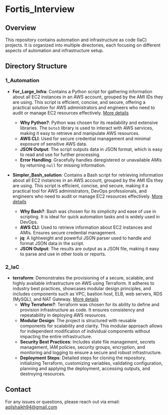 # Fortis_Interview

## Overview
This repository contains  automation and infrastructure as code (IaC) projects. It is organized into multiple directories, each focusing on different aspects of automation and infrastructure setup.

## Directory Structure

### 1_Automation
- **For_Large_Infra**: Contains a Python script for gathering information about all EC2 instances in an AWS account, grouped by the AMI IDs they are using. This script is efficient, concise, and secure, offering a practical solution for AWS administrators and engineers who need to audit or manage EC2 resources effectively. [More details](1_Automation/For_Large_Infra/README.md)
    - **Why Python?**: Python was chosen for its readability and extensive libraries. The `boto3` library is used to interact with AWS services, making it easy to retrieve and manipulate AWS resources.
    - **AWS CLI**: Used for secure credential management and minimal exposure of sensitive AWS data.
    - **JSON Output**: The script outputs data in JSON format, which is easy to read and use for further processing.
    - **Error Handling**: Gracefully handles deregistered or unavailable AMIs by returning `null` for missing information.

- **Simpler_Bash_solution**: Contains a Bash script for retrieving information about all EC2 instances in an AWS account, grouped by the AMI IDs they are using. This script is efficient, concise, and secure, making it a practical tool for AWS administrators, DevOps professionals, and engineers who need to audit or manage EC2 resources effectively. [More details](1_Automation/Simpler_Bash_solution/README.md)
    - **Why Bash?**: Bash was chosen for its simplicity and ease of use in scripting. It is ideal for quick automation tasks and is widely used in DevOps.
    - **AWS CLI**: Used to retrieve information about EC2 instances and AMIs. Ensures secure credential management.
    - **jq**: A lightweight and powerful JSON parser used to handle and format JSON data in the script.
    - **JSON Output**: The results are output as a JSON file, making it easy to parse and use in other tools or reports.

### 2_IaC
- **terraform**: Demonstrates the provisioning of a secure, scalable, and highly available infrastructure on AWS using Terraform. It adheres to industry best practices, showcases modular design principles, and includes components such as VPC, bastion host, ELB, web servers, RDS (MySQL), and NAT Gateway. [More details](2_IaC/terraform/README.md)
    - **Why Terraform?**: Terraform was chosen for its ability to define and provision infrastructure as code. It ensures consistency and repeatability in deploying AWS resources.
    - **Modular Design**: The project is structured with reusable components for scalability and clarity. This modular approach allows for independent modification of individual components without impacting the entire infrastructure.
    - **Security Best Practices**: Includes state file management, secrets management, IAM policies, security groups, encryption, and monitoring and logging to ensure a secure and robust infrastructure.
    - **Deployment Steps**: Detailed steps for cloning the repository, initializing Terraform, customizing variables, validating configuration, planning and applying the deployment, accessing outputs, and destroying resources.

## Contact
For any issues or questions, please reach out via email: aqilshaikh94@gmail.com
